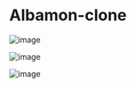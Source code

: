 # Albamon-clone

![image](https://user-images.githubusercontent.com/81453137/118944884-ed710100-b98f-11eb-9f2a-0ba97f7c7063.png)



![image](https://user-images.githubusercontent.com/81453137/118944095-370d1c00-b98f-11eb-90b3-45f494b62ef1.png)


![image](https://user-images.githubusercontent.com/81453137/118944183-4a1fec00-b98f-11eb-9996-eeb9310669b6.png)
